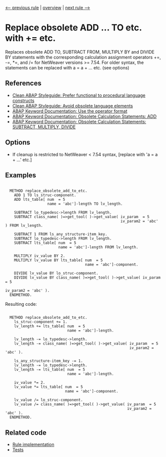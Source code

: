 [<-- previous rule](RaiseTypeRule.md) | [overview](../rules.md) | [next rule -->](MoveToRule.md)

# Replace obsolete ADD ... TO etc. with \+= etc.

Replaces obsolete ADD TO, SUBTRACT FROM, MULTIPLY BY and DIVIDE BY statements with the corresponding calculation assignment operators \+=, -=, \*=, and /= for NetWeaver versions >= 7.54. For older syntax, the statements can be replaced with a = a \+ ... etc. \(see options\)

## References

* [Clean ABAP Styleguide: Prefer functional to procedural language constructs](https://github.com/SAP/styleguides/blob/main/clean-abap/CleanABAP.md#prefer-functional-to-procedural-language-constructs)
* [Clean ABAP Styleguide: Avoid obsolete language elements](https://github.com/SAP/styleguides/blob/main/clean-abap/CleanABAP.md#avoid-obsolete-language-elements)
* [ABAP Keyword Documentation: Use the operator format](https://help.sap.com/doc/abapdocu_latest_index_htm/latest/en-US/index.htm?file=abencalc_expresssion_guidl.htm)
* [ABAP Keyword Documentation: Obsolete Calculation Statements: ADD](https://help.sap.com/doc/abapdocu_latest_index_htm/latest/en-US/index.htm?file=abapadd.htm)
* [ABAP Keyword Documentation: Obsolete Calculation Statements: SUBTRACT, MULTIPLY, DIVIDE](https://help.sap.com/doc/abapdocu_latest_index_htm/latest/en-US/index.htm?file=abapsubtract_multiply_divide.htm)

## Options

* If cleanup is restricted to NetWeaver < 7.54 syntax, \[replace with 'a = a \+ ...' etc.\]

## Examples


```ABAP

  METHOD replace_obsolete_add_to_etc.
    ADD 1 TO ls_struc-component.
    ADD lts_table[ num  = 5
                   name = 'abc']-length TO lv_length.

    SUBTRACT lo_typedesc->length FROM lv_length.
    SUBTRACT class_name( )=>get_tool( )->get_value( iv_param  = 5
                                                    iv_param2 = 'abc' ) FROM lv_length.

    SUBTRACT 1 FROM ls_any_structure-item_key.
    SUBTRACT lo_typedesc->length FROM lv_length.
    SUBTRACT lts_table[ num  = 5
                        name = 'abc']-length FROM lv_length.

    MULTIPLY iv_value BY 2.
    MULTIPLY lv_value BY lts_table[ num  = 5
                                    name = 'abc']-component.

    DIVIDE lv_value BY lo_struc-component.
    DIVIDE lv_value BY class_name( )=>get_tool( )->get_value( iv_param  = 5
                                                              iv_param2 = 'abc' ).
  ENDMETHOD.
```

Resulting code:

```ABAP

  METHOD replace_obsolete_add_to_etc.
    ls_struc-component += 1.
    lv_length += lts_table[ num  = 5
                            name = 'abc']-length.

    lv_length -= lo_typedesc->length.
    lv_length -= class_name( )=>get_tool( )->get_value( iv_param  = 5
                                                        iv_param2 = 'abc' ).

    ls_any_structure-item_key -= 1.
    lv_length -= lo_typedesc->length.
    lv_length -= lts_table[ num  = 5
                            name = 'abc']-length.

    iv_value *= 2.
    lv_value *= lts_table[ num  = 5
                           name = 'abc']-component.

    lv_value /= lo_struc-component.
    lv_value /= class_name( )=>get_tool( )->get_value( iv_param  = 5
                                                       iv_param2 = 'abc' ).
  ENDMETHOD.
```

## Related code

* [Rule implementation](../../com.sap.adt.abapcleaner/src/com/sap/adt/abapcleaner/rules/commands/AddToEtcRule.java)
* [Tests](../../test/com.sap.adt.abapcleaner.test/src/com/sap/adt/abapcleaner/rules/commands/AddToEtcTest.java)


